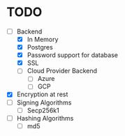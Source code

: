 # TODO

- [ ] Backend
    - [x] In Memory
    - [x] Postgres
	- [x] Password support for database
	- [x] SSL
    - [ ] Cloud Provider Backend
        - [ ] Azure
        - [ ] GCP
- [x] Encryption at rest
- [ ] Signing Algorithms
    - [ ] Secp256k1
- [ ] Hashing Algorithms
    - [ ] md5
